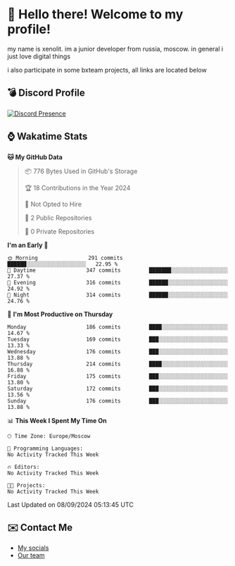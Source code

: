 # :wave: Hello there! Welcome to my profile!
my name is xenolit. im a junior developer from russia, moscow. in general i just love digital things

i also participate in some bxteam projects, all links are located below
## 💣 Discord Profile

[![Discord Presence](https://lanyard-profile-readme.vercel.app/api/982885434315120653?theme=dark&animated=true&borderRadius=30px&idleMessage=Probably%20doing%20nothing)](https://discord.com/users/982885434315120653) 

## ⌚ Wakatime Stats

<!--START_SECTION:waka-->
**🐱 My GitHub Data** 

> 📦 776 Bytes Used in GitHub's Storage 
 > 
> 🏆 18 Contributions in the Year 2024
 > 
> 🚫 Not Opted to Hire
 > 
> 📜 2 Public Repositories 
 > 
> 🔑 0 Private Repositories 
 > 
**I'm an Early 🐤** 

```text
🌞 Morning                291 commits         ██████░░░░░░░░░░░░░░░░░░░   22.95 % 
🌆 Daytime                347 commits         ███████░░░░░░░░░░░░░░░░░░   27.37 % 
🌃 Evening                316 commits         ██████░░░░░░░░░░░░░░░░░░░   24.92 % 
🌙 Night                  314 commits         ██████░░░░░░░░░░░░░░░░░░░   24.76 % 
```
📅 **I'm Most Productive on Thursday** 

```text
Monday                   186 commits         ████░░░░░░░░░░░░░░░░░░░░░   14.67 % 
Tuesday                  169 commits         ███░░░░░░░░░░░░░░░░░░░░░░   13.33 % 
Wednesday                176 commits         ███░░░░░░░░░░░░░░░░░░░░░░   13.88 % 
Thursday                 214 commits         ████░░░░░░░░░░░░░░░░░░░░░   16.88 % 
Friday                   175 commits         ███░░░░░░░░░░░░░░░░░░░░░░   13.80 % 
Saturday                 172 commits         ███░░░░░░░░░░░░░░░░░░░░░░   13.56 % 
Sunday                   176 commits         ███░░░░░░░░░░░░░░░░░░░░░░   13.88 % 
```


📊 **This Week I Spent My Time On** 

```text
🕑︎ Time Zone: Europe/Moscow

💬 Programming Languages: 
No Activity Tracked This Week

🔥 Editors: 
No Activity Tracked This Week

🐱‍💻 Projects: 
No Activity Tracked This Week
```


 Last Updated on 08/09/2024 05:13:45 UTC
<!--END_SECTION:waka-->

## ✉️ Contact Me

- [My socials](https://feds.lol/xenolit)
- [Our team](https://github.com/BX-Team)
